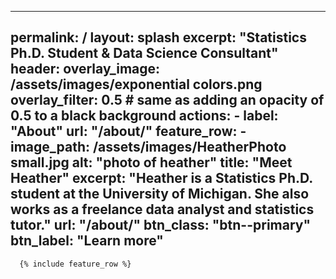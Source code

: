 ---
permalink: /
layout: splash
excerpt: "Statistics Ph.D. Student & Data Science Consultant"
header:
  overlay_image: /assets/images/exponential colors.png
  overlay_filter: 0.5 # same as adding an opacity of 0.5 to a black background
  actions:
    - label: "About"
      url: "/about/"
feature_row:
    - image_path: /assets/images/HeatherPhoto small.jpg
      alt: "photo of heather"
      title: "Meet Heather"
      excerpt: "Heather is a Statistics Ph.D. student at the University of Michigan. She also works as a freelance data analyst and statistics tutor."
      url: "/about/"
      btn_class: "btn--primary"
      btn_label: "Learn more"     
  ---

      {% include feature_row %}
